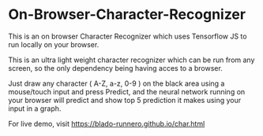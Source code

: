 # On-Browser-Character-Recognizer

This is an on browser Character Recognizer which uses Tensorflow JS to run locally on your browser. 

This is an ultra light weight character recognizer which can be run from any screen, so the only dependency being having acces to a browser.

Just draw any character ( A-Z, a-z, 0-9 ) on the black area using a mouse/touch input and press Predict, and the neural network running on your browser will predict and show top 5 prediction it makes using your input in a graph.

For live demo, visit https://blado-runnero.github.io/char.html
